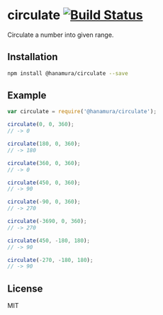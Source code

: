# circulate [![Build Status](https://travis-ci.org/hanamura/circulate.svg?branch=master)](https://travis-ci.org/hanamura/circulate)

Circulate a number into given range.

## Installation

```sh
npm install @hanamura/circulate --save
```

## Example

```javascript
var circulate = require('@hanamura/circulate');

circulate(0, 0, 360);
// -> 0

circulate(180, 0, 360);
// -> 180

circulate(360, 0, 360);
// -> 0

circulate(450, 0, 360);
// -> 90

circulate(-90, 0, 360);
// -> 270

circulate(-3690, 0, 360);
// -> 270

circulate(450, -180, 180);
// -> 90

circulate(-270, -180, 180);
// -> 90
```

## License

MIT
